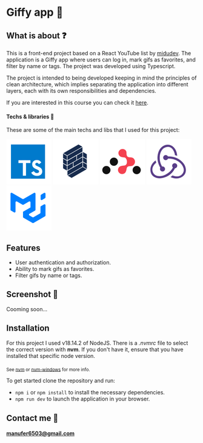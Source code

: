 # Giffy app :rocket:
## What is about :question:
This is a front-end project based on a React YouTube list by [midudev](https://www.youtube.com/@midudev). The application is a Giffy app where users can log in, mark gifs as favorites, and filter by name or tags. The project was developed using Typescript.

The project is intended to being developed keeping in mind the principles of clean architecture, which implies separating the application into different layers, each with its own responsibilities and dependencies.

If you are interested in this course you can check it [here](https://www.youtube.com/playlist?list=PLV8x_i1fqBw0B008sQn79YxCjkHJU84pC).

#### Techs & libraries :wrench:
These are some of the main techs and libs that I used for this project:

[<img src='./public/logos/typescript.svg' />](https://www.typescriptlang.org/)
[<img src='./public/logos/formik.svg' />](https://formik.org/)
[<img src='./public/logos/react-router.svg' />](https://reactrouter.com/en/main)
[<img src='./public/logos/redux.svg' />](https://redux-toolkit.js.org/)
[<img src='./public/logos/mui.svg' />](https://mui.com/)

## Features

- User authentication and authorization.
- Ability to mark gifs as favorites.
- Filter gifs by name or tags.

## Screenshot :calling:
Cooming soon...

## Installation

For this project I used v18.14.2 of NodeJS. There is a *.nvmrc* file to select the correct version with **nvm**. If you don't have it, ensure that you have installed that specific node version.

<sub>See [nvm](https://github.com/nvm-sh/nvm) or [nvm-windows](https://github.com/coreybutler/nvm-windows) for more info.</sub>

To get started clone the repository and run:

-  `npm i` or `npm install` to install the necessary dependencies.
-  `npm run dev` to launch the application in your browser.

## Contact me :email:
#### manufer6503@gmail.com